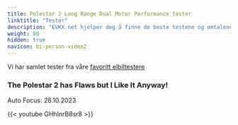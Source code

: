 ```yaml
---
title: Polestar 2 Long Range Dual Motor Performance tester
linktitle: "Tester"
description: "EVKX.net hjelper deg å finne de beste testene og omtalene av denne modellen."
weight: 80
hidden: true
navicon: bi-person-video2
---
```

Vi har samlet tester fra våre [favoritt elbiltestere](../../../../../guides/evreviewers/)

<div class="container text-center shadow p-2 pe-4 mb-5 bg-body-tertiary rounded border">
<h3>The Polestar 2 has Flaws but I Like It Anyway!</h3>
<p>Auto Focus: 26.10.2023</p>

{{< youtube GHhInrB8sr8 >}}

</div>
